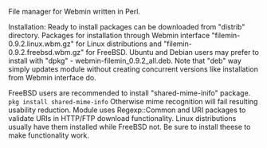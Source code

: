 File manager for Webmin written in Perl.

Installation:
Ready to install packages can be downloaded from "distrib" directory.
Packages for installation through Webmin interface "filemin-0.9.2.linux.wbm.gz" for Linux distributions
and  "filemin-0.9.2.freebsd.wbm.gz" for FreeBSD.
Ubuntu and Debian users may prefer to install with "dpkg" - webmin-filemin_0.9.2_all.deb.
Note that "deb" way simply updates module without creating concurrent versions like installation from Webmin interface do.

FreeBSD users are recommended to install "shared-mime-inifo" package.
`pkg install shared-mime-info`
Otherwise mime recognition will fail resulting usability reduction.
Module uses Regexp::Common and URI packages to validate URIs in HTTP/FTP download functionality.
Linux distributions usually have them installed while FreeBSD not.
Be sure to install theese to make functionality work.
